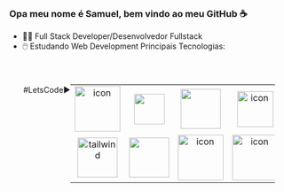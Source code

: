 ### Opa meu nome é Samuel, bem vindo ao meu GitHub ☕️

  - 👨‍💻 Full Stack Developer/Desenvolvedor Fullstack
  - 🖱️ Estudando Web Development
    Principais Tecnologias:
<div style="display: flex; justify-content:center; padding: 5%;">
 <table align="center">
  <tr>
     <td align="center" width="96">
 <img src="https://techstack-generator.vercel.app/js-icon.svg" alt="icon" width="82" height="82"/>
          </td>
     <td align="center" width="96">
 <img src="https://cdn.jsdelivr.net/gh/devicons/devicon@latest/icons/vuejs/vuejs-original.svg" width="55" height="55"/>
        </td>
    
  <td align="center" width="96">
 <img src="https://cdn.jsdelivr.net/gh/devicons/devicon@latest/icons/nodejs/nodejs-plain-wordmark.svg" width="72" height="72" />
      </td>
      
  <td align="center" width="96">
 <img src="https://techstack-generator.vercel.app/mysql-icon.svg" alt="icon" width="65" height="65" />
          </td>

 </tr>
  <tr>
    <td align="center" width="96">
 <img src="https://skillicons.dev/icons?i=tailwind" width="72" height="72" alt="tailwind" />
 </td>
    <td align="center" width="96">
 <img src="https://cdn.jsdelivr.net/gh/devicons/devicon@latest/icons/bootstrap/bootstrap-original.svg" width="72" height="72" />
 </td>
 <td align="center" width="96">
 <img src="https://techstack-generator.vercel.app/sass-icon.svg" alt="icon" width="82" height="82" />
 </td>
   <td align="center" width="96">
 <img src="https://techstack-generator.vercel.app/github-icon.svg" alt="icon" width="82" height="82" width="82" height="82" />       
         </td>          
  </tr>
</div>
<br>
#LetsCode▶️

<!--
**invitaman/invitaman** is a ✨ _special_ ✨ repository because its `README.md` (this file) appears on your GitHub profile.

Here are some ideas to get you started:

- 🔭 I’m currently working on ...
- 🌱 I’m currently learning ...
- 👯 I’m looking to collaborate on ...
- 🤔 I’m looking for help with ...
- 💬 Ask me about ...
- 📫 How to reach me: ...
- 😄 Pronouns: ...
- ⚡ Fun fact: ...
-->
